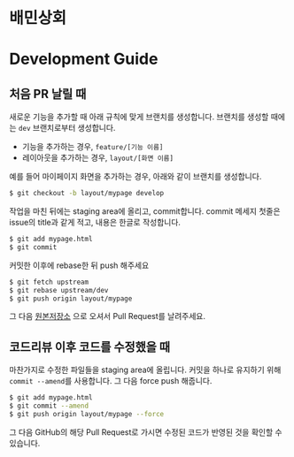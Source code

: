 # 배민상회

# Development Guide

## 처음 PR 날릴 때

새로운 기능을 추가할 때 아래 규칙에 맞게 브랜치를 생성합니다.
브랜치를 생성할 때에는 `dev` 브랜치로부터 생성합니다.

- 기능을 추가하는 경우, `feature/[기능 이름]`
- 레이아웃을 추가하는 경우, `layout/[화면 이름]`

예를 들어 마이페이지 화면을 추가하는 경우, 아래와 같이 브랜치를 생성합니다.

```bash
$ git checkout -b layout/mypage develop
```

작업을 마친 뒤에는 staging area에 올리고, commit합니다.
commit 메세지 첫줄은 issue의 title과 같게 적고, 내용은 한글로 작성합니다.

```bash
$ git add mypage.html
$ git commit
```

커밋한 이후에 rebase한 뒤 push 해주세요

```bash
$ git fetch upstream
$ git rebase upstream/dev
$ git push origin layout/mypage
```

그 다음 [원본저장소](https://github.com/woowa-techcamp-2020/market-3) 으로 오셔서 Pull Request를 날려주세요.

## 코드리뷰 이후 코드를 수정했을 때

마찬가지로 수정한 파일들을 staging area에 올립니다.
커밋을 하나로 유지하기 위해 `commit --amend`를 사용합니다.
그 다음 force push 해줍니다.

```bash
$ git add mypage.html
$ git commit --amend
$ git push origin layout/mypage --force
```

그 다음 GitHub의 해당 Pull Request로 가시면 수정된 코드가 반영된 것을 확인할 수 있습니다.
